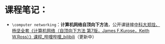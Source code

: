 # 课程笔记：

* ```\computer networking```：**计算机网络自顶向下方法**，公开课链接[中科大郑烇、杨坚全套《计算机网络（自顶向下方法 第7版，James F.Kurose，Keith W.Ross）》课程_哔哩哔哩_bilibili](https://www.bilibili.com/video/BV1JV411t7ow)（更新中）
